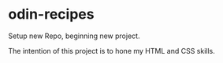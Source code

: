 # odin-recipes

Setup new Repo, beginning new project.

The intention of this project is to hone my HTML and CSS skills.
